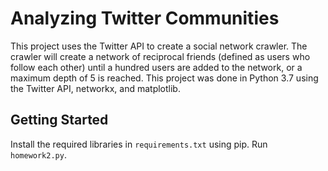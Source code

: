 # Analyzing Twitter Communities

This project uses the Twitter API to create a social network crawler. The crawler will create a network of reciprocal friends 
(defined as users who follow each other) until a hundred users are added to the network, or a maximum depth of 5 is reached. 
This project was done in Python 3.7 using the Twitter API, networkx, and matplotlib.

## Getting Started
Install the required libraries in `requirements.txt` using pip. Run `homework2.py`. 
